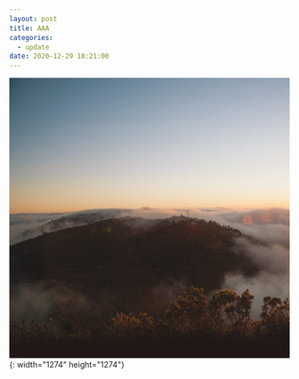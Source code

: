 ```yaml
---
layout: post
title: AAA
categories:
  - update
date: 2020-12-29 18:21:00
---
```


![](/images/bg.jpg){: width="1274" height="1274"}
